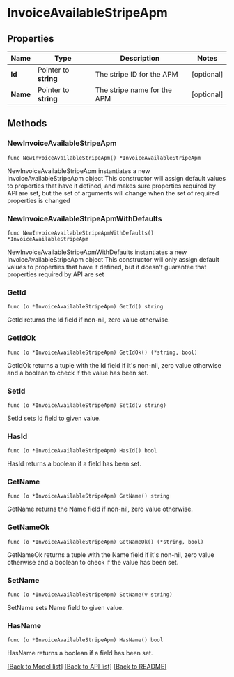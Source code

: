 # InvoiceAvailableStripeApm

## Properties

Name | Type | Description | Notes
------------ | ------------- | ------------- | -------------
**Id** | Pointer to **string** | The stripe ID for the APM | [optional] 
**Name** | Pointer to **string** | The stripe name for the APM | [optional] 

## Methods

### NewInvoiceAvailableStripeApm

`func NewInvoiceAvailableStripeApm() *InvoiceAvailableStripeApm`

NewInvoiceAvailableStripeApm instantiates a new InvoiceAvailableStripeApm object
This constructor will assign default values to properties that have it defined,
and makes sure properties required by API are set, but the set of arguments
will change when the set of required properties is changed

### NewInvoiceAvailableStripeApmWithDefaults

`func NewInvoiceAvailableStripeApmWithDefaults() *InvoiceAvailableStripeApm`

NewInvoiceAvailableStripeApmWithDefaults instantiates a new InvoiceAvailableStripeApm object
This constructor will only assign default values to properties that have it defined,
but it doesn't guarantee that properties required by API are set

### GetId

`func (o *InvoiceAvailableStripeApm) GetId() string`

GetId returns the Id field if non-nil, zero value otherwise.

### GetIdOk

`func (o *InvoiceAvailableStripeApm) GetIdOk() (*string, bool)`

GetIdOk returns a tuple with the Id field if it's non-nil, zero value otherwise
and a boolean to check if the value has been set.

### SetId

`func (o *InvoiceAvailableStripeApm) SetId(v string)`

SetId sets Id field to given value.

### HasId

`func (o *InvoiceAvailableStripeApm) HasId() bool`

HasId returns a boolean if a field has been set.

### GetName

`func (o *InvoiceAvailableStripeApm) GetName() string`

GetName returns the Name field if non-nil, zero value otherwise.

### GetNameOk

`func (o *InvoiceAvailableStripeApm) GetNameOk() (*string, bool)`

GetNameOk returns a tuple with the Name field if it's non-nil, zero value otherwise
and a boolean to check if the value has been set.

### SetName

`func (o *InvoiceAvailableStripeApm) SetName(v string)`

SetName sets Name field to given value.

### HasName

`func (o *InvoiceAvailableStripeApm) HasName() bool`

HasName returns a boolean if a field has been set.


[[Back to Model list]](../README.md#documentation-for-models) [[Back to API list]](../README.md#documentation-for-api-endpoints) [[Back to README]](../README.md)


